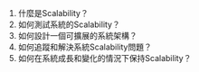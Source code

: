 1. 什麼是Scalability？ 
2. 如何測試系統的Scalability？ 
3. 如何設計一個可擴展的系統架構？ 
4. 如何追蹤和解決系統Scalability問題？ 
5. 如何在系統成長和變化的情況下保持Scalability？